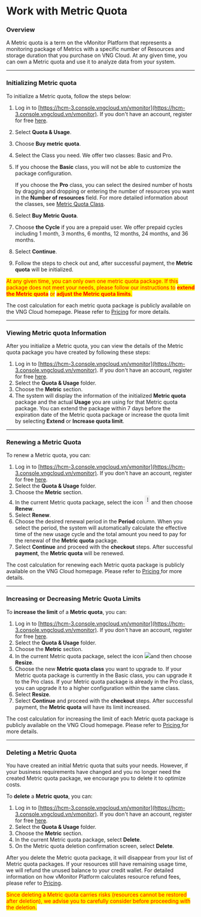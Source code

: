 # Work with Metric Quota

### Overview

A Metric quota is a term on the vMonitor Platform that represents a monitoring package of Metrics with a specific number of Resources and storage duration that you purchase on VNG Cloud. At any given time, you can own a Metric quota and use it to analyze data from your system.

***

### Initializing Metric quota

To initialize a Metric quota, follow the steps below:

1. Log in to [https://hcm-3.console.vngcloud.vn/vmonitor](https://hcm-3.console.vngcloud.vn/vmonitor). If you don't have an account, register for free [here](https://hcm-3.console.vngcloud.vn/vmonitor).
2. Select **Quota & Usage**.
3. Choose **Buy metric quota**.
4. Select the Class you need. We offer two classes: Basic and Pro.
5.  If you choose the **Basic** class, you will not be able to customize the package configuration.

    If you choose the **Pro** class, you can select the desired number of hosts by dragging and dropping or entering the number of resources you want in the **Number of resources** field. For more detailed information about the classes, see [Metric Quota Class](../../vmonitor-platform-la-gi/vmonitor-platform-metric-la-gi/metric-quota-class.md).
6. Select **Buy Metric Quota**.
7. Choose **the Cycle** if you are a prepaid user. We offer prepaid cycles including 1 month, 3 months, 6 months, 12 months, 24 months, and 36 months.
8. Select **Continue**.
9. Follow the steps to check out and, after successful payment, the **Metric quota** will be initialized.

<mark style="color:red;">At any given time, you can only own one metric quota package. If this package does not meet your needs, please follow our instructions to</mark> <mark style="color:red;"></mark><mark style="color:red;">**extend the Metric quota**</mark> <mark style="color:red;"></mark><mark style="color:red;">or</mark> <mark style="color:red;"></mark><mark style="color:red;">**adjust the Metric quota limits**</mark><mark style="color:red;">.</mark>&#x20;

The cost calculation for each metric quota package is publicly available on the VNG Cloud homepage. Please refer to [Pricing](../../cach-tinh-phi.md) for more details.

***

### Viewing Metric quota Information

After you initialize a Metric quota, you can view the details of the Metric quota package you have created by following these steps:

1. Log in to [https://hcm-3.console.vngcloud.vn/vmonitor](https://hcm-3.console.vngcloud.vn/vmonitor). If you don't have an account, register for free [here](https://hcm-3.console.vngcloud.vn/vmonitor).
2. Select the **Quota & Usage** folder.
3. Choose the **Metric** section.
4. The system will display the information of the initialized **Metric quota** package and the actual **Usage** you are using for that Metric quota package. You can extend the package within 7 days before the expiration date of the Metric quota package or increase the quota limit by selecting **Extend** or **Increase quota limit**.

***

### Renewing a Metric Quota

To renew a Metric quota, you can:

1. Log in to [https://hcm-3.console.vngcloud.vn/vmonitor](https://hcm-3.console.vngcloud.vn/vmonitor). If you don't have an account, register for free [here](https://hcm-3.console.vngcloud.vn/vmonitor).
2. Select the **Quota & Usage** folder.
3. Choose the **Metric** section.
4. In the current Metric quota package, select the icon ![](<../../../.gitbook/assets/image (107).png>) and then choose **Renew**.
5. Select **Renew**.
6. Choose the desired renewal period in the **Period** column. When you select the period, the system will automatically calculate the effective time of the new usage cycle and the total amount you need to pay for the renewal of the **Metric quota** package.
7. Select **Continue** and proceed with the **checkout** steps. After successful **payment**, the **Metric quota** will be renewed.

The cost calculation for renewing each Metric quota package is publicly available on the VNG Cloud homepage. Please refer to [Pricing ](../../cach-tinh-phi.md)for more details.

***

### Increasing or Decreasing Metric Quota Limits

To **increase the limit** of a **Metric quota**, you can:

1. Log in to [https://hcm-3.console.vngcloud.vn/vmonitor](https://hcm-3.console.vngcloud.vn/vmonitor). If you don't have an account, register for free [here](https://hcm-3.console.vngcloud.vn/vmonitor).
2. Select the **Quota & Usage** folder.
3. Choose the **Metric** section.
4. In the current Metric quota package, select the icon ![](http://docs.vngcloud.vn/download/thumbnails/49650622/image2024-2-28\_22-39-59.png?version=1\&modificationDate=1709134800646\&api=v2)and then choose **Resize**.
5. Choose the new **Metric quota class** you want to upgrade to. If your Metric quota package is currently in the Basic class, you can upgrade it to the Pro class. If your Metric quota package is already in the Pro class, you can upgrade it to a higher configuration within the same class.
6. Select **Resize**.
7. Select **Continue** and proceed with the **checkout** steps. After successful payment, the **Metric quota** will have its limit increased.

The cost calculation for increasing the limit of each Metric quota package is publicly available on the VNG Cloud homepage. Please refer to [Pricing ](../../cach-tinh-phi.md)for more details.

***

### Deleting a Metric Quota

You have created an initial Metric quota that suits your needs. However, if your business requirements have changed and you no longer need the created Metric quota package, we encourage you to delete it to optimize costs.

To **delete** a **Metric quota**, you can:

1. Log in to [https://hcm-3.console.vngcloud.vn/vmonitor](https://hcm-3.console.vngcloud.vn/vmonitor). If you don't have an account, register for free [here](https://hcm-3.console.vngcloud.vn/vmonitor).
2. Select the **Quota & Usage** folder.
3. Choose the **Metric** section.
4. In the current Metric quota package, select **Delete**.
5. On the Metric quota deletion confirmation screen, select **Delete**.

After you delete the Metric quota package, it will disappear from your list of Metric quota packages. If your resources still have remaining usage time, we will refund the unused balance to your credit wallet. For detailed information on how vMonitor Platform calculates resource refund fees, please refer to [Pricing](../../../vserver/compute-hcm03-1a/pricing.md).

<mark style="color:red;">Since deleting a Metric quota carries risks (resources cannot be restored after deletion), we advise you to carefully consider before proceeding with the deletion.</mark>
